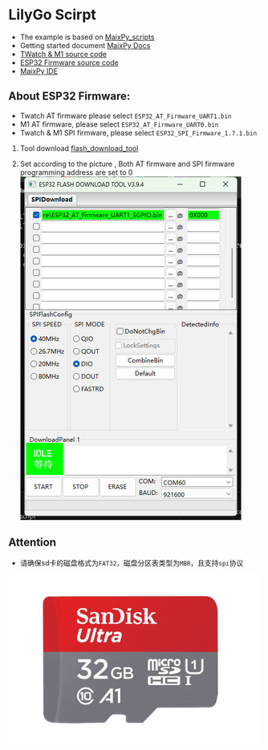 LilyGo Scirpt
===========================

- The example is based on [MaixPy_scripts](https://github.com/sipeed/MaixPy_scripts)
- Getting started document  [MaixPy Docs](https://cn.maixpy.sipeed.com/maixpy/en/)
- [TWatch & M1 source code ](https://github.com/Xinyuan-LilyGO/MaixPy)
- [ESP32 Firmware source code](https://github.com/adafruit/nina-fw)
- [MaixPy IDE](http://dl.sipeed.com/MAIX/MaixPy/ide/)

## About ESP32 Firmware:
- Twatch AT firmware please select `ESP32_AT_Firmware_UART1.bin`
- M1 AT firmware, please select `ESP32_AT_Firmware_UART0.bin`
- Twatch & M1 SPI firmware, please select `ESP32_SPI_Firmware_1.7.1.bin`

1. Tool download  [flash_download_tool](https://www.espressif.com/sites/default/files/tools/flash_download_tool_v3.8.5.zip)

2. Set according to the picture , Both AT firmware and SPI firmware programming address are set to 0 
    ![](./image/setting.jpg)
    

## Attention
- 请确保sd卡的磁盘格式为`FAT32`，磁盘分区表类型为`MBR`，且支持`spi`协议

![San Disk](/image/image.png)


